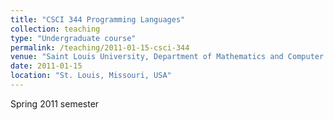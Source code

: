 ```yaml
---
title: "CSCI 344 Programming Languages"
collection: teaching
type: "Undergraduate course"
permalink: /teaching/2011-01-15-csci-344
venue: "Saint Louis University, Department of Mathematics and Computer Science"
date: 2011-01-15
location: "St. Louis, Missouri, USA"
---
```


Spring 2011 semester
